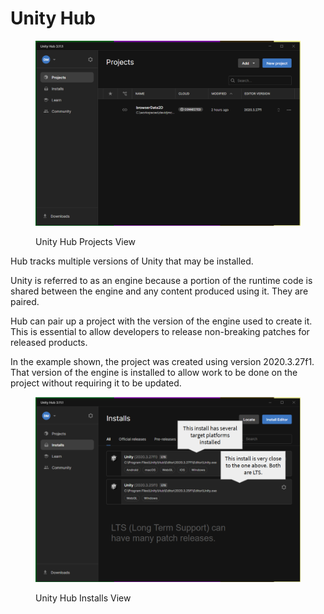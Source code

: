 # Unity Hub

<figure><img src=".gitbook/assets/image.png" alt=""><figcaption><p>Unity Hub Projects View</p></figcaption></figure>

Hub tracks multiple versions of Unity that may be installed.

Unity is referred to as an engine because a portion of the runtime code is shared between the engine and any content produced using it. They are paired.

Hub can pair up a project with the version of the engine used to create it. This is essential to allow developers to release non-breaking patches for released products.

In the example shown, the project was created using version 2020.3.27f1. That version of the engine is installed to allow work to be done on the project without requiring it to be updated.

<figure><img src=".gitbook/assets/image (1).png" alt=""><figcaption><p>Unity Hub Installs View</p></figcaption></figure>

